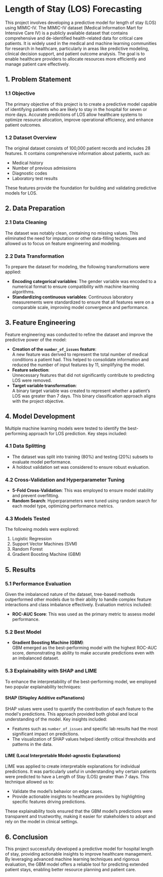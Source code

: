 # Length of Stay (LOS) Forecasting

This project involves developing a predictive model for length of stay (LOS) using MIMIC-IV. The MIMIC-IV dataset (Medical Information Mart for Intensive Care IV) is a publicly available dataset that contains comprehensive and de-identified health-related data for critical care patients. It is widely used in the medical and machine learning communities for research in healthcare, particularly in areas like predictive modeling, clinical decision support, and patient outcome analysis. The goal is to enable healthcare providers to allocate resources more efficiently and manage patient care effectively.

## 1. Problem Statement

### 1.1 Objective
The primary objective of this project is to create a predictive model capable of identifying patients who are likely to stay in the hospital for seven or more days. Accurate predictions of LOS allow healthcare systems to optimize resource allocation, improve operational efficiency, and enhance patient outcomes.

### 1.2 Dataset Overview
The original dataset consists of 100,000 patient records and includes 28 features. It contains comprehensive information about patients, such as:
- Medical history
- Number of previous admissions
- Diagnostic codes
- Laboratory test results

These features provide the foundation for building and validating predictive models for LOS.

## 2. Data Preparation

### 2.1 Data Cleaning
The dataset was notably clean, containing no missing values. This eliminated the need for imputation or other data-filling techniques and allowed us to focus on feature engineering and modeling.

### 2.2 Data Transformation
To prepare the dataset for modeling, the following transformations were applied:
- **Encoding categorical variables**: The gender variable was encoded to a numerical format to ensure compatibility with machine learning algorithms.
- **Standardizing continuous variables**: Continuous laboratory measurements were standardized to ensure that all features were on a comparable scale, improving model convergence and performance.

## 3. Feature Engineering

Feature engineering was conducted to refine the dataset and improve the predictive power of the model:

- **Creation of the `number_of_issues` feature**:  
  A new feature was derived to represent the total number of medical conditions a patient had. This helped to consolidate information and reduced the number of input features by 11, simplifying the model.
- **Feature selection**:  
  Unnecessary features that did not significantly contribute to predicting LOS were removed.
- **Target variable transformation**:  
  A binary target variable was created to represent whether a patient’s LOS was greater than 7 days. This binary classification approach aligns with the project objective.

## 4. Model Development

Multiple machine learning models were tested to identify the best-performing approach for LOS prediction. Key steps included:

### 4.1 Data Splitting
- The dataset was split into training (80%) and testing (20%) subsets to evaluate model performance.
- A holdout validation set was considered to ensure robust evaluation.

### 4.2 Cross-Validation and Hyperparameter Tuning
- **5-Fold Cross-Validation**: This was employed to ensure model stability and prevent overfitting.
- **Random Search**: Hyperparameters were tuned using random search for each model type, optimizing performance metrics.

### 4.3 Models Tested
The following models were explored:
1. Logistic Regression
2. Support Vector Machines (SVM)
3. Random Forest
4. Gradient Boosting Machine (GBM)

## 5. Results

### 5.1 Performance Evaluation
Given the imbalanced nature of the dataset, tree-based methods outperformed other models due to their ability to handle complex feature interactions and class imbalance effectively. Evaluation metrics included:
- **ROC-AUC Score**: This was used as the primary metric to assess model performance.

### 5.2 Best Model
- **Gradient Boosting Machine (GBM)**:  
  GBM emerged as the best-performing model with the highest ROC-AUC score, demonstrating its ability to make accurate predictions even with an imbalanced dataset.
  
### 5.3 Explainability with SHAP and LIME

To enhance the interpretability of the best-performing model, we employed two popular explainability techniques:

#### SHAP (SHapley Additive exPlanations)
SHAP values were used to quantify the contribution of each feature to the model's predictions. This approach provided both global and local understanding of the model. Key insights included:

- Features such as `number_of_issues` and specific lab results had the most significant impact on predictions.
- The visualization of SHAP values helped identify critical thresholds and patterns in the data.

#### LIME (Local Interpretable Model-agnostic Explanations)
LIME was applied to create interpretable explanations for individual predictions. It was particularly useful in understanding why certain patients were predicted to have a Length of Stay (LOS) greater than 7 days. This technique allowed us to:

- Validate the model’s behavior on edge cases.
- Provide actionable insights to healthcare providers by highlighting specific features driving predictions.

These explainability tools ensured that the GBM model’s predictions were transparent and trustworthy, making it easier for stakeholders to adopt and rely on the model in clinical settings.

## 6. Conclusion

This project successfully developed a predictive model for hospital length of stay, providing actionable insights to improve healthcare management. By leveraging advanced machine learning techniques and rigorous evaluation, the GBM model offers a reliable tool for predicting extended patient stays, enabling better resource planning and patient care.
